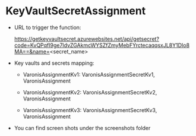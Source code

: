 # KeyVaultSecretAssignment

* URL to trigger the function:

    https://getkeyvaultsecret.azurewebsites.net/api/getsecret?code=KvQPqfI9ge7IdvZGAkmcWYSZfZmyMebFYrctecaqqsxJL8Y1DIo8MA==&name=<secret_name>

* Key vaults and secrets mapping:

    * VaronisAssignmentKv1: VaronisAssignmentSecretKv1, VaronisAssignment
    
    * VaronisAssignmentKv2: VaronisAssignmentSecretKv2, VaronisAssignment
    
    * VaronisAssignmentKv3: VaronisAssignmentSecretKv3, VaronisAssignment
    
* You can find screen shots under the screenshots folder
